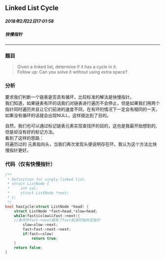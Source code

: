 ##  Linked List Cycle
##### 2018年2月22日17:01:58
##### 快慢指针
****	
### 题目
>Given a linked list, determine if it has a cycle in it.  
Follow up:
Can you solve it without using extra space?


### 分析
要求我们判断一个链表是否具有循环，比较标准的解法是快慢指针。  
我们知道，如果链表有环的话我们对链表进行遍历不会停止，但是如果我们用两个指针同时遍历并且让它们前进的速度不同，在有环的情况下一定会有相同的一天，如果没有循环的话就会出现NULL，这样就达到了目的。  

自然，我们也可以通过标记链表元素实现查找环的目的，这也是我最开始想到的,但是却没有好的标记方法。  
看到了这样的思路：  
将遍历过的 元素指向头，当我们再次发现头便说明存在环。我认为这个方法比快慢指针更好。
### 代码（仅有快慢指针）
```c
/**
 * Definition for singly-linked list.
 * struct ListNode {
 *     int val;
 *     struct ListNode *next;
 * };
 */
bool hasCycle(struct ListNode *head) {
    struct ListNode *fast=head,*slow=head;
    while(fast&&slow&&fast->next){
	//条件的fast->next避免了fast前进时指向空指针
        slow=slow->next;
        fast=fast->next->next;
        if(fast==slow)
            return true;
    }
    return false;
}
```
